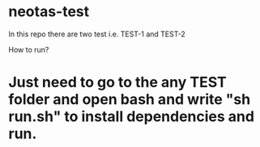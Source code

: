 # neotas-test
In this repo there are two test i.e. TEST-1 and TEST-2

How to run?
# Just need to go to the any TEST folder and open bash and write "sh run.sh" to install dependencies and run.